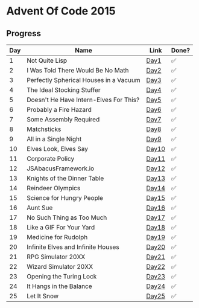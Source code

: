 # Advent Of Code 2015

## Progress

| Day | Name                                   | Link           | Done?              |
| --- | -------------------------------------- | -------------- | ------------------ |
| 1   | Not Quite Lisp                         | [Day1](Day1)   | :white_check_mark: |
| 2   | I Was Told There Would Be No Math      | [Day2](Day2)   | :white_check_mark: |
| 3   | Perfectly Spherical Houses in a Vacuum | [Day3](Day3)   | :white_check_mark: |
| 4   | The Ideal Stocking Stuffer             | [Day4](Day4)   | :white_check_mark: |
| 5   | Doesn't He Have Intern-Elves For This? | [Day5](Day5)   | :white_check_mark: |
| 6   | Probably a Fire Hazard                 | [Day6](Day6)   | :white_check_mark: |
| 7   | Some Assembly Required                 | [Day7](Day7)   | :white_check_mark: |
| 8   | Matchsticks                            | [Day8](Day8)   | :white_check_mark: |
| 9   | All in a Single Night                  | [Day9](Day9)   | :white_check_mark: |
| 10  | Elves Look, Elves Say                  | [Day10](Day10) | :white_check_mark: |
| 11  | Corporate Policy                       | [Day11](Day11) | :white_check_mark: |
| 12  | JSAbacusFramework.io                   | [Day12](Day12) | :white_check_mark: |
| 13  | Knights of the Dinner Table            | [Day13](Day13) | :white_check_mark: |
| 14  | Reindeer Olympics                      | [Day14](Day14) | :white_check_mark: |
| 15  | Science for Hungry People              | [Day15](Day15) | :white_check_mark: |
| 16  | Aunt Sue                               | [Day16](Day16) | :white_check_mark: |
| 17  | No Such Thing as Too Much              | [Day17](Day17) | :white_check_mark: |
| 18  | Like a GIF For Your Yard               | [Day18](Day18) | :white_check_mark: |
| 19  | Medicine for Rudolph                   | [Day19](Day19) | :white_check_mark: |
| 20  | Infinite Elves and Infinite Houses     | [Day20](Day20) | :white_check_mark: |
| 21  | RPG Simulator 20XX                     | [Day21](Day21) | :white_check_mark: |
| 22  | Wizard Simulator 20XX                  | [Day22](Day22) | :white_check_mark: |
| 23  | Opening the Turing Lock                | [Day23](Day23) | :white_check_mark: |
| 24  | It Hangs in the Balance                | [Day24](Day24) | :white_check_mark: |
| 25  | Let It Snow                            | [Day25](Day25) | :white_check_mark: |
